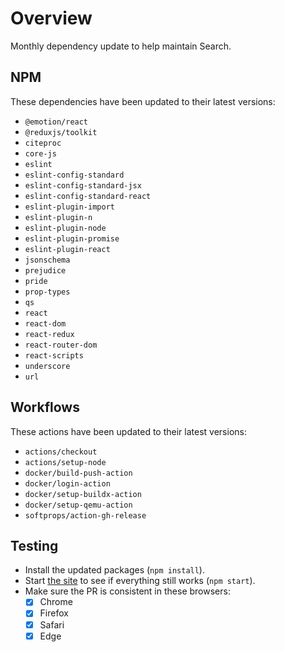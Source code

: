 # Overview
Monthly dependency update to help maintain Search.

## NPM
These dependencies have been updated to their latest versions:
- `@emotion/react`
- `@reduxjs/toolkit`
- `citeproc`
- `core-js`
- `eslint`
- `eslint-config-standard`
- `eslint-config-standard-jsx`
- `eslint-config-standard-react`
- `eslint-plugin-import`
- `eslint-plugin-n`
- `eslint-plugin-node`
- `eslint-plugin-promise`
- `eslint-plugin-react`
- `jsonschema`
- `prejudice`
- `pride`
- `prop-types`
- `qs`
- `react`
- `react-dom`
- `react-redux`
- `react-router-dom`
- `react-scripts`
- `underscore`
- `url`

## Workflows
These actions have been updated to their latest versions:
- `actions/checkout`
- `actions/setup-node`
- `docker/build-push-action`
- `docker/login-action`
- `docker/setup-buildx-action`
- `docker/setup-qemu-action`
- `softprops/action-gh-release`

## Testing
- Install the updated packages (`npm install`).
- Start [the site](http://localhost:3000/everything) to see if everything still works (`npm start`).
- Make sure the PR is consistent in these browsers:
  - [x] Chrome
  - [x] Firefox
  - [x] Safari
  - [x] Edge
